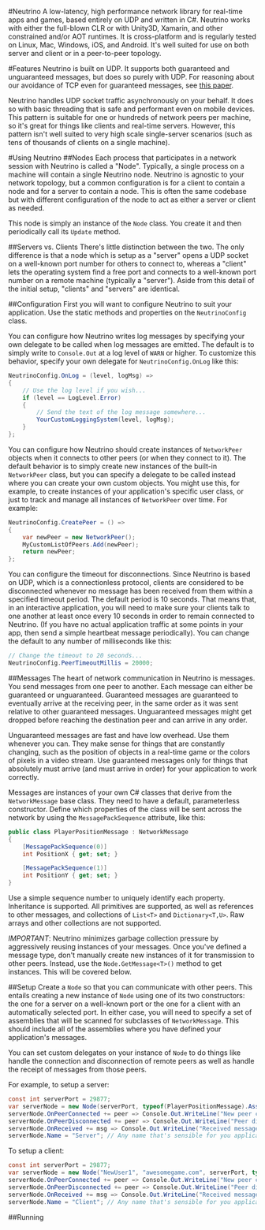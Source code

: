 #Neutrino
A low-latency, high performance network library for real-time apps and games, based entirely on UDP and written in C#. Neutrino works with either the full-blown CLR or with Unity3D, Xamarin, and other constrained and/or AOT runtimes. It is cross-platform and is regularly tested on Linux, Mac, Windows, iOS, and Android. It's well suited for use on both server and client or in a peer-to-peer topology.

#Features
Neutrino is built on UDP. It supports both guaranteed and unguaranteed messages, but does so purely with UDP. For reasoning about our avoidance of TCP even for guaranteed messages, see [this paper](http://www.isoc.org/INET97/proceedings/F3/F3_1.HTM#s2).

Neutrino handles UDP socket traffic asynchronously on your behalf. It does so with basic threading that is safe and performant even on mobile devices. This pattern is suitable for one or hundreds of network peers per machine, so it's great for things like clients and real-time servers. However, this pattern isn't well suited to very high scale single-server scenarios (such as tens of thousands of clients on a single machine).

#Using Neutrino
##Nodes
Each process that participates in a network session with Neutrino is called a "Node". Typically, a single process on a machine will contain a single Neutrino node. Neutrino is agnostic to your network topology, but a common configuration is for a client to contain a node and for a server to contain a node. This is often the same codebase but with different configuration of the node to act as either a server or client as needed.

This node is simply an instance of the `Node` class. You create it and then periodically call its `Update` method.

##Servers vs. Clients
There's little distinction between the two. The only difference is that a node which is setup as a "server" opens a UDP socket on a well-known port number for others to connect to, whereas a "client" lets the operating system find a free port and connects to a well-known port number on a remote machine (typically a "server"). Aside from this detail of the initial setup, "clients" and "servers" are identical.

##Configuration
First you will want to configure Neutrino to suit your application. Use the static methods and properties on the `NeutrinoConfig` class.

You can configure how Neutrino writes log messages by specifying your own delegate to be called when log messages are emitted. The default is to simply write to `Console.Out` at a log level of `WARN` or higher. To customize this behavior, specify your own delegate for `NeutrinoConfig.OnLog` like this:
```c#
NeutrinoConfig.OnLog = (level, logMsg) =>
{
	// Use the log level if you wish...
	if (level == LogLevel.Error)
	{
		// Send the text of the log message somewhere...
		YourCustomLoggingSystem(level, logMsg);
	}
};
```

You can configure how Neutrino should create instances of `NetworkPeer` objects when it connects to other peers (or when they connect to it). The default behavior is to simply create new instances of the built-in `NetworkPeer` class, but you can specify a delegate to be called instead where you can create your own custom objects. You might use this, for example, to create instances of your application's specific user class, or just to track and manage all instances of `NetworkPeer` over time. For example:
```c#
NeutrinoConfig.CreatePeer = () =>
{
	var newPeer = new NetworkPeer();
	MyCustomListOfPeers.Add(newPeer);
	return newPeer;
};
```

You can configure the timeout for disconnections. Since Neutrino is based on UDP, which is a connectionless protocol, clients are considered to be disconnected whenever no message has been received from them within a specified timeout period. The default period is 10 seconds. That means that, in an interactive application, you will need to make sure your clients talk to one another at least once every 10 seconds in order to remain connected to Neutrino. (If you have no actual application traffic at some points in your app, then send a simple heartbeat message periodically). You can change the default to any number of milliseconds like this:
```c#
// Change the timeout to 20 seconds...
NeutrinoConfig.PeerTimeoutMillis = 20000;
```

##Messages
The heart of network communication in Neutrino is messages. You send messages from one peer to another. Each message can either be guaranteed or unguaranteed. Guaranteed messages are guaranteed to eventually arrive at the receiving peer, in the same order as it was sent relative to other guaranteed messages. Unguaranteed messages might get dropped before reaching the destination peer and can arrive in any order.

Unguaranteed messages are fast and have low overhead. Use them whenever you can. They make sense for things that are constantly changing, such as the position of objects in a real-time game or the colors of pixels in a video stream. Use guaranteed messages only for things that absolutely must arrive (and must arrive in order) for your application to work correctly.

Messages are instances of your own C# classes that derive from the `NetworkMessage` base class. They need to have a default, parameterless constructor. Define which properties of the class will be sent across the network by using the `MessagePackSequence` attribute, like this:

```c#
public class PlayerPositionMessage : NetworkMessage
{
	[MessagePackSequence(0)]
	int PositionX { get; set; }

	[MessagePackSequence(1)]
	int PositionY { get; set; }
}
```

Use a simple sequence number to uniquely identify each property. Inheritance is supported. All primitives are supported, as well as references to other messages, and collections of `List<T>` and `Dictionary<T,U>`. Raw arrays and other collections are not supported.

*IMPORTANT*: Neutrino minimizes garbage collection pressure by aggressively reusing instances of your messages. Once you've defined a message type, don't manually create new instances of it for transmission to other peers. Instead, use the `Node.GetMessage<T>()` method to get instances. This will be covered below.

##Setup
Create a `Node` so that you can communicate with other peers. This entails creating a new instance of `Node` using one of its two constructors: the one for a server on a well-known port or the one for a client with an automatically selected port. In either case, you will need to specify a set of assemblies that will be scanned for subclasses of `NetworkMessage`. This should include all of the assemblies where you have defined your application's messages.

You can set custom delegates on your instance of `Node` to do things like handle the connection and disconnection of remote peers as well as handle the receipt of messages from those peers.

For example, to setup a server:
```c#
const int serverPort = 29877;
var serverNode = new Node(serverPort, typeof(PlayerPositionMessage).Assembly);
serverNode.OnPeerConnected += peer => Console.Out.WriteLine("New peer connected: " + peer);
serverNode.OnPeerDisconnected += peer => Console.Out.WriteLine("Peer disconnected: " + peer);
serverNode.OnReceived += msg => Console.Out.WriteLine("Received message: " + msg);
serverNode.Name = "Server"; // Any name that's sensible for you application is fine - this is mainly for clarity in logging
```

To setup a client:
```c#
const int serverPort = 29877;
var serverNode = new Node("NewUser1", "awesomegame.com", serverPort, typeof(PlayerPositionMessage).Assembly);
serverNode.OnPeerConnected += peer => Console.Out.WriteLine("New peer connected: " + peer);
serverNode.OnPeerDisconnected += peer => Console.Out.WriteLine("Peer disconnected: " + peer);
serverNode.OnReceived += msg => Console.Out.WriteLine("Received message: " + msg);
serverNode.Name = "Client"; // Any name that's sensible for you application is fine - this is mainly for clarity in logging
```

##Running
